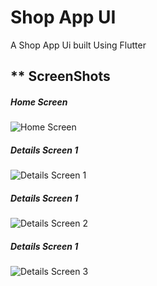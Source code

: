 <h1> Shop App UI </h1>

A Shop App Ui built Using Flutter

<h2> ** ScreenShots </h2>

<h5> Home Screen </h5>

![Home Screen](/screenshots/home_screen.png)

<h5> Details Screen 1 </h5>

![Details Screen 1](/screenshots/details_screen_1.png)

<h5> Details Screen 1 </h5>

![Details Screen 2](/screenshots/details_screen_2.png)

<h5> Details Screen 1 </h5>

![Details Screen 3](/screenshots/details_screen_3.png)


